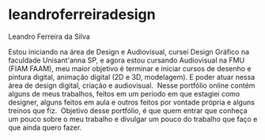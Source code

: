# leandroferreiradesign

Leandro Ferreira da Silva 

Estou iniciando na área de Design e Audiovisual, cursei Design Gráfico na faculdade Unisant'anna SP, e agora estou cursando Audiovisual na FMU (FIAM FAAM), meu maior objetivo é terminar e iniciar cursos de desenho e pintura digital, animação digital (2D e 3D, modelagem). E poder atuar nessa área de design digital, criação e audiovisual.
﻿
Nesse portfólio online contém alguns de meus trabalhos, feitos em um período em que estagiei como designer, alguns feitos em aula e outros feitos por vontade própria e alguns treinos que fiz. 
﻿
Objetivo desse portfólio, é que quem entrar que  conheça um pouco sobre o meu trabalho e divulgar um pouco do trabalho que faço e que ainda quero fazer.
